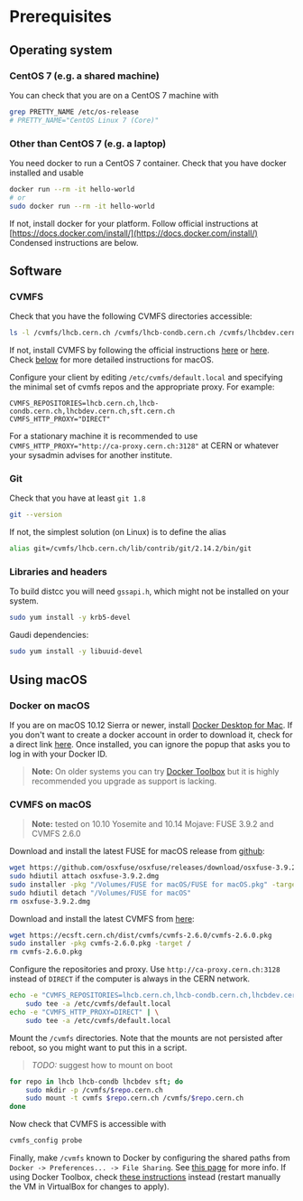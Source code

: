 # Prerequisites

## Operating system

### CentOS 7 (e.g. a shared machine)

You can check that you are on a CentOS 7 machine with

```sh
grep PRETTY_NAME /etc/os-release
# PRETTY_NAME="CentOS Linux 7 (Core)"
```

### Other than CentOS 7 (e.g. a laptop)

You need docker to run a CentOS 7 container.
Check that you have docker installed and usable

```sh
docker run --rm -it hello-world
# or
sudo docker run --rm -it hello-world
```

If not, install docker for your platform.
Follow official instructions at [https://docs.docker.com/install/](https://docs.docker.com/install/)
Condensed instructions are below.

## Software

### CVMFS

Check that you have the following CVMFS directories accessible:

```sh
ls -l /cvmfs/lhcb.cern.ch /cvmfs/lhcb-condb.cern.ch /cvmfs/lhcbdev.cern.ch /cvmfs/sft.cern.ch
```

If not, install CVMFS by following the official instructions
[here](https://cernvm.cern.ch/portal/filesystem/quickstart)
or [here](https://cvmfs.readthedocs.io/en/stable/cpt-quickstart.html).
Check [below](#cvmfs-on-macos) for more detailed instructions for macOS.

Configure your client by editing `/etc/cvmfs/default.local` and specifying the
minimal set of cvmfs repos and the appropriate proxy. For example:
```
CVMFS_REPOSITORIES=lhcb.cern.ch,lhcb-condb.cern.ch,lhcbdev.cern.ch,sft.cern.ch
CVMFS_HTTP_PROXY="DIRECT"
```
For a stationary machine it is recommended to use
`CVMFS_HTTP_PROXY="http://ca-proxy.cern.ch:3128"` at CERN or whatever your
sysadmin advises for another institute.


### Git

Check that you have at least `git 1.8`

```sh
git --version
```

If not, the simplest solution (on Linux) is to define the alias

```sh
alias git=/cvmfs/lhcb.cern.ch/lib/contrib/git/2.14.2/bin/git
```

### Libraries and headers

To build distcc you will need `gssapi.h`, which might not be installed on your system.

```sh
sudo yum install -y krb5-devel
```

Gaudi dependencies:
```sh
sudo yum install -y libuuid-devel
```

## Using macOS

### Docker on macOS

If you are on macOS 10.12 Sierra or newer, install
[Docker Desktop for Mac](https://docs.docker.com/docker-for-mac/install/).
If you don't want to create a docker account in order to download it,
check for a direct link [here](https://docs.docker.com/docker-for-mac/release-notes/).
Once installed, you can ignore the popup that asks you to log in with your Docker ID.

> __Note:__ On older systems you can try
[Docker Toolbox](https://docs.docker.com/toolbox/toolbox_install_mac/)
but it is highly recommended you upgrade as support is lacking.


### CVMFS on macOS
> __Note:__ tested on 10.10 Yosemite and 10.14 Mojave: FUSE 3.9.2 and CVMFS 2.6.0


Download and install the latest FUSE for macOS release from
[github](https://github.com/osxfuse/osxfuse/releases):

```sh
wget https://github.com/osxfuse/osxfuse/releases/download/osxfuse-3.9.2/osxfuse-3.9.2.dmg
sudo hdiutil attach osxfuse-3.9.2.dmg
sudo installer -pkg "/Volumes/FUSE for macOS/FUSE for macOS.pkg" -target /
sudo hdiutil detach "/Volumes/FUSE for macOS"
rm osxfuse-3.9.2.dmg
```

Download and install the latest CVMFS from [here](https://cernvm.cern.ch/portal/filesystem/downloads):

```sh
wget https://ecsft.cern.ch/dist/cvmfs/cvmfs-2.6.0/cvmfs-2.6.0.pkg
sudo installer -pkg cvmfs-2.6.0.pkg -target /
rm cvmfs-2.6.0.pkg
```

Configure the repositories and proxy. Use `http://ca-proxy.cern.ch:3128`
instead of `DIRECT` if the computer is always in the CERN network.

```sh
echo -e "CVMFS_REPOSITORIES=lhcb.cern.ch,lhcb-condb.cern.ch,lhcbdev.cern.ch,sft.cern.ch" | \
    sudo tee -a /etc/cvmfs/default.local
echo -e "CVMFS_HTTP_PROXY=DIRECT" | \
    sudo tee -a /etc/cvmfs/default.local
```

Mount the `/cvmfs` directories. Note that the mounts are not persisted after
reboot, so you might want to put this in a script.

> _TODO:_ suggest how to mount on boot

```sh
for repo in lhcb lhcb-condb lhcbdev sft; do
    sudo mkdir -p /cvmfs/$repo.cern.ch
    sudo mount -t cvmfs $repo.cern.ch /cvmfs/$repo.cern.ch
done
```

Now check that CVMFS is accessible with

```sh
cvmfs_config probe
```

Finally, make `/cvmfs` known to Docker by configuring the shared paths from
`Docker -> Preferences... -> File Sharing`.
See [this page](https://docs.docker.com/docker-for-mac/osxfs/#namespaces) for more info.
If using Docker Toolbox, check
[these instructions](https://docs.docker.com/v17.12/toolbox/toolbox_install_mac/#optional-add-shared-directories)
instead (restart manually the VM in VirtualBox for changes to apply).

